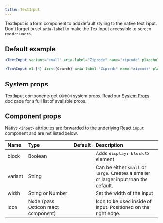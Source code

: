 ```yaml
---
title: TextInput
---
```


TextInput is a form component to add default styling to the native text input. Don't forget to set `aria-label` to make the TextInput accessible to screen reader users.
## Default example

```jsx live
<TextInput variant="small" aria-label="Zipcode" name="zipcode" placeholder="Zipcode" autoComplete="postal-code" />

<TextInput ml={4} icon={Search} aria-label="Zipcode" name="zipcode" placeholder="Find user" autoComplete="postal-code" />
```

## System props

TextInput components get `COMMON` system props. Read our [System Props](/system-props) doc page for a full list of available props.

## Component props

Native `<input>` attributes are forwarded to the underlying React `input` component and are not listed below.

| Name | Type | Default | Description |
| :- | :- | :-: | :- |
| block | Boolean | | Adds `display: block` to element |
| variant | String | | Can be either `small` or `large`. Creates a smaller or larger input than the default.
| width | String or Number | | Set the width of the input |
| icon | Node (pass Octicon react component) | | Icon to be used inside of input. Positioned on the right edge. | 
